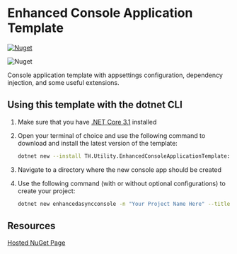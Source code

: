 # Enhanced Console Application Template

[![Nuget](https://img.shields.io/nuget/v/TH.Utility.EnhancedConsoleApplicationTemplate?label=NuGet)](https://www.nuget.org/packages/TH.Utility.EnhancedConsoleApplicationTemplate/)

![Nuget](https://img.shields.io/nuget/dt/TH.Utility.EnhancedConsoleApplicationTemplate?label=Downloads)

Console application template with appsettings configuration, dependency injection, and some useful extensions.

## Using this template with the dotnet CLI

1. Make sure that you have [.NET Core 3.1](https://dotnet.microsoft.com/download/dotnet-core/3.1) installed

2. Open your terminal of choice and use the following command to download and install the latest version of the template:

    ```bash
    dotnet new --install TH.Utility.EnhancedConsoleApplicationTemplate::1.2.4
    ```

3. Navigate to a directory where the new console app should be created

4. Use the following command (with or without optional configurations) to create your project:

    ```bash
    dotnet new enhancedasyncconsole -n "Your Project Name Here" --title "Your Console Window Title Here"
    ```

## Resources

[Hosted NuGet Page](https://www.nuget.org/packages/TH.Utility.EnhancedConsoleApplicationTemplate/)
